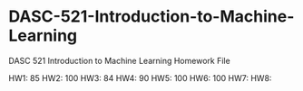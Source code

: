 # DASC-521-Introduction-to-Machine-Learning
DASC 521 Introduction to Machine Learning Homework File

HW1: 85
HW2: 100 
HW3: 84
HW4: 90
HW5: 100 
HW6: 100 
HW7:
HW8: 
